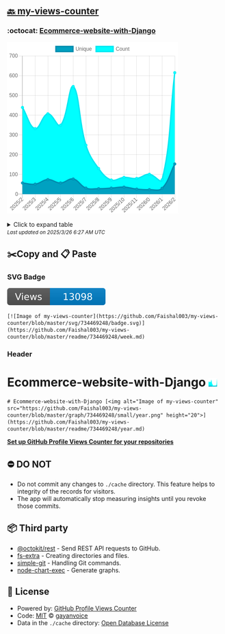 ## [🔙 my-views-counter](https://github.com/Faishal003/my-views-counter)

### :octocat: [Ecommerce-website-with-Django](https://github.com/Faishal003/Ecommerce-website-with-Django)
![Image of my-views-counter](https://github.com/Faishal003/my-views-counter/blob/master/graph/734469248/large/year.png)

<details>
	<summary>Click to expand table</summary>
	<h2>:calendar: Year Page Views Table</h2>
<table>
	<tr>
		<th>
			Last Updated
		</th>
		<th>
			Unique
		</th>
		<th>
			Count
		</th>
	</tr>
	<tr>
		<td>
			<code>2025/3/1</code>
		</td>
		<td>
			<code>153</code>
		</td>
		<td>
			<code>615</code>
		</td>
	</tr>
	<tr>
		<td>
			<code>2025/2/1</code>
		</td>
		<td>
			<code>30</code>
		</td>
		<td>
			<code>73</code>
		</td>
	</tr>
	<tr>
		<td>
			<code>2025/1/1</code>
		</td>
		<td>
			<code>23</code>
		</td>
		<td>
			<code>101</code>
		</td>
	</tr>
	<tr>
		<td>
			<code>2024/12/1</code>
		</td>
		<td>
			<code>26</code>
		</td>
		<td>
			<code>80</code>
		</td>
	</tr>
	<tr>
		<td>
			<code>2024/11/1</code>
		</td>
		<td>
			<code>36</code>
		</td>
		<td>
			<code>85</code>
		</td>
	</tr>
	<tr>
		<td>
			<code>2024/10/1</code>
		</td>
		<td>
			<code>31</code>
		</td>
		<td>
			<code>72</code>
		</td>
	</tr>
	<tr>
		<td>
			<code>2024/9/1</code>
		</td>
		<td>
			<code>28</code>
		</td>
		<td>
			<code>130</code>
		</td>
	</tr>
	<tr>
		<td>
			<code>2024/8/1</code>
		</td>
		<td>
			<code>31</code>
		</td>
		<td>
			<code>248</code>
		</td>
	</tr>
	<tr>
		<td>
			<code>2024/7/1</code>
		</td>
		<td>
			<code>77</code>
		</td>
		<td>
			<code>545</code>
		</td>
	</tr>
	<tr>
		<td>
			<code>2024/6/1</code>
		</td>
		<td>
			<code>57</code>
		</td>
		<td>
			<code>349</code>
		</td>
	</tr>
	<tr>
		<td>
			<code>2024/5/1</code>
		</td>
		<td>
			<code>74</code>
		</td>
		<td>
			<code>407</code>
		</td>
	</tr>
	<tr>
		<td>
			<code>2024/4/1</code>
		</td>
		<td>
			<code>51</code>
		</td>
		<td>
			<code>332</code>
		</td>
	</tr>
	<tr>
		<td>
			<code>2024/3/1</code>
		</td>
		<td>
			<code>57</code>
		</td>
		<td>
			<code>439</code>
		</td>
	</tr>
</table>

</details>
<small><i>Last updated on 2025/3/26 6:27 AM UTC</i></small>

## ✂️Copy and 📋 Paste
### SVG Badge
[![Image of my-views-counter](https://github.com/Faishal003/my-views-counter/blob/master/svg/734469248/badge.svg)](https://github.com/Faishal003/my-views-counter/blob/master/readme/734469248/week.md)
```readme
[![Image of my-views-counter](https://github.com/Faishal003/my-views-counter/blob/master/svg/734469248/badge.svg)](https://github.com/Faishal003/my-views-counter/blob/master/readme/734469248/week.md)
```
### Header
# Ecommerce-website-with-Django [<img alt="Image of my-views-counter" src="https://github.com/Faishal003/my-views-counter/blob/master/graph/734469248/small/year.png" height="20">](https://github.com/Faishal003/my-views-counter/blob/master/readme/734469248/year.md)
```readme
# Ecommerce-website-with-Django [<img alt="Image of my-views-counter" src="https://github.com/Faishal003/my-views-counter/blob/master/graph/734469248/small/year.png" height="20">](https://github.com/Faishal003/my-views-counter/blob/master/readme/734469248/year.md)
```
[**Set up GitHub Profile Views Counter for your repositories**](https://github.com/gayanvoice/github-profile-views-counter)
## ⛔ DO NOT
- Do not commit any changes to `./cache` directory. This feature helps to integrity of the records for visitors.
- The app will automatically stop measuring insights until you revoke those commits.
## 📦 Third party

- [@octokit/rest](https://www.npmjs.com/package/@octokit/rest) - Send REST API requests to GitHub.
- [fs-extra](https://www.npmjs.com/package/fs-extra) - Creating directories and files.
- [simple-git](https://www.npmjs.com/package/simple-git) - Handling Git commands.
- [node-chart-exec](https://www.npmjs.com/package/node-chart-exec) - Generate graphs.
## 📄 License
- Powered by: [GitHub Profile Views Counter](https://github.com/gayanvoice/github-profile-views-counter)
- Code: [MIT](./LICENSE) © [gayanvoice](https://github.com/gayanvoice/github-profile-views-counter)
- Data in the `./cache` directory: [Open Database License](https://opendatacommons.org/licenses/odbl/1-0/)